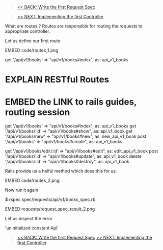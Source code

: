 > [<< BACK: Write the first Request Spec](step-5-write-the-first-request-spec.md)

> [>> NEXT: Implementing the first Controller](step-7-first-controller.md)

What are routes ? Routes are responsible for routing the requests to appropriate controller.

Let us define our first route

EMBED code/routes_1.png

get     '/api/v1/books'           => "api/v1/books#index",    as: api_v1_books

# EXPLAIN RESTful Routes
# EMBED the LINK to rails guides, routing session

get     '/api/v1/books'           => "api/v1/books#index",    as: api_v1_books
  get     '/api/v1/books/:id'       => "api/v1/books#show",     as: api_v1_book
  get     '/api/v1/books/new'       => "api/v1/books#new",      as: new_api_v1_book
  post    '/api/v1/books'           => "api/v1/books#create",   as: api_v1_books

  get     '/api/v1/books/edit/:id'  => "api/v1/books#edit",     as: edit_api_v1_book
  post    '/api/v1/books/:id'       => "api/v1/books#update",   as: api_v1_book
  delete  '/api/v1/books/:id'       => "api/v1/books#destroy",  as: api_v1_book


Rails provide us a helful method which does this for us.

EMBED code/routes_2.png

Now run it again

$ rspec spec/requests/api/v1/books_spec.rb

EMBED requests/request_spec_result_2.png

Let us inspect the error

'uninitialized constant Api'

> [<< BACK: Write the first Request Spec](step-5-write-the-first-request-spec.md)
> [>> NEXT: Implementing the first Controller](step-7-first-controller.md)

